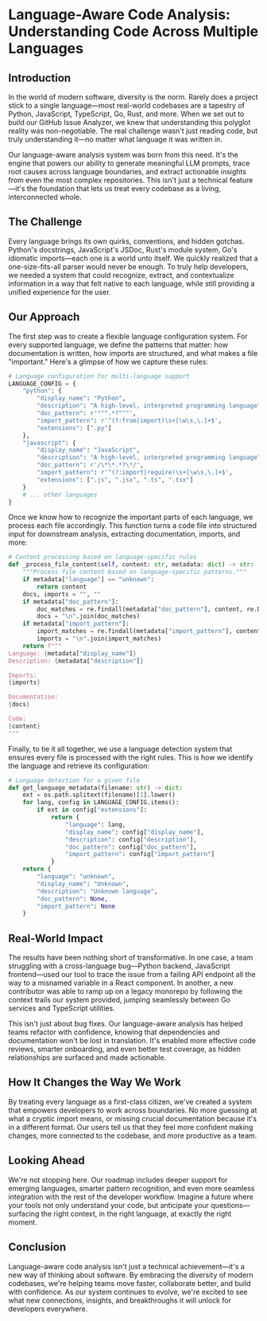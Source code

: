 # Language-Aware Code Analysis: Understanding Code Across Multiple Languages

## Introduction

In the world of modern software, diversity is the norm. Rarely does a project stick to a single language—most real-world codebases are a tapestry of Python, JavaScript, TypeScript, Go, Rust, and more. When we set out to build our GitHub Issue Analyzer, we knew that understanding this polyglot reality was non-negotiable. The real challenge wasn't just reading code, but truly understanding it—no matter what language it was written in.

Our language-aware analysis system was born from this need. It's the engine that powers our ability to generate meaningful LLM prompts, trace root causes across language boundaries, and extract actionable insights from even the most complex repositories. This isn't just a technical feature—it's the foundation that lets us treat every codebase as a living, interconnected whole.

## The Challenge

Every language brings its own quirks, conventions, and hidden gotchas. Python's docstrings, JavaScript's JSDoc, Rust's module system, Go's idiomatic imports—each one is a world unto itself. We quickly realized that a one-size-fits-all parser would never be enough. To truly help developers, we needed a system that could recognize, extract, and contextualize information in a way that felt native to each language, while still providing a unified experience for the user.

## Our Approach

The first step was to create a flexible language configuration system. For every supported language, we define the patterns that matter: how documentation is written, how imports are structured, and what makes a file "important." Here's a glimpse of how we capture these rules:

```python
# Language configuration for multi-language support
LANGUAGE_CONFIG = {
    "python": {
        "display_name": "Python",
        "description": "A high-level, interpreted programming language",
        "doc_pattern": r'""".*?"""',
        "import_pattern": r'^(?:from|import)\s+[\w\s,\.]+$',
        "extensions": [".py"]
    },
    "javascript": {
        "display_name": "JavaScript",
        "description": "A high-level, interpreted programming language",
        "doc_pattern": r'/\*\*.*?\*/',
        "import_pattern": r'^(?:import|require)\s+[\w\s,\.]+$',
        "extensions": [".js", ".jsx", ".ts", ".tsx"]
    }
    # ... other languages
}
```

Once we know how to recognize the important parts of each language, we process each file accordingly. This function turns a code file into structured input for downstream analysis, extracting documentation, imports, and more:

```python
# Content processing based on language-specific rules
def _process_file_content(self, content: str, metadata: dict) -> str:
    """Process file content based on language-specific patterns."""
    if metadata["language"] == "unknown":
        return content
    docs, imports = "", ""
    if metadata["doc_pattern"]:
        doc_matches = re.findall(metadata["doc_pattern"], content, re.DOTALL | re.MULTILINE)
        docs = "\n".join(doc_matches)
    if metadata["import_pattern"]:
        import_matches = re.findall(metadata["import_pattern"], content, re.MULTILINE)
        imports = "\n".join(import_matches)
    return f"""
Language: {metadata["display_name"]}
Description: {metadata["description"]}

Imports:
{imports}

Documentation:
{docs}

Code:
{content}
"""
```

Finally, to tie it all together, we use a language detection system that ensures every file is processed with the right rules. This is how we identify the language and retrieve its configuration:

```python
# Language detection for a given file
def get_language_metadata(filename: str) -> dict:
    ext = os.path.splitext(filename)[1].lower()
    for lang, config in LANGUAGE_CONFIG.items():
        if ext in config["extensions"]:
            return {
                "language": lang,
                "display_name": config["display_name"],
                "description": config["description"],
                "doc_pattern": config["doc_pattern"],
                "import_pattern": config["import_pattern"]
            }
    return {
        "language": "unknown",
        "display_name": "Unknown",
        "description": "Unknown language",
        "doc_pattern": None,
        "import_pattern": None
    }
```

## Real-World Impact

The results have been nothing short of transformative. In one case, a team struggling with a cross-language bug—Python backend, JavaScript frontend—used our tool to trace the issue from a failing API endpoint all the way to a misnamed variable in a React component. In another, a new contributor was able to ramp up on a legacy monorepo by following the context trails our system provided, jumping seamlessly between Go services and TypeScript utilities.

This isn't just about bug fixes. Our language-aware analysis has helped teams refactor with confidence, knowing that dependencies and documentation won't be lost in translation. It's enabled more effective code reviews, smarter onboarding, and even better test coverage, as hidden relationships are surfaced and made actionable.

## How It Changes the Way We Work

By treating every language as a first-class citizen, we've created a system that empowers developers to work across boundaries. No more guessing at what a cryptic import means, or missing crucial documentation because it's in a different format. Our users tell us that they feel more confident making changes, more connected to the codebase, and more productive as a team.

## Looking Ahead

We're not stopping here. Our roadmap includes deeper support for emerging languages, smarter pattern recognition, and even more seamless integration with the rest of the developer workflow. Imagine a future where your tools not only understand your code, but anticipate your questions—surfacing the right context, in the right language, at exactly the right moment.

## Conclusion

Language-aware code analysis isn't just a technical achievement—it's a new way of thinking about software. By embracing the diversity of modern codebases, we're helping teams move faster, collaborate better, and build with confidence. As our system continues to evolve, we're excited to see what new connections, insights, and breakthroughs it will unlock for developers everywhere. 